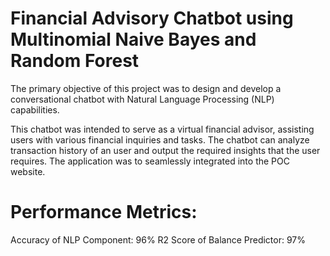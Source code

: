 # Financial Advisory Chatbot using Multinomial Naive Bayes and Random Forest

The primary objective of this project was to design and develop a conversational chatbot with Natural Language Processing (NLP) capabilities. 

This chatbot was intended to serve as a virtual financial advisor, assisting users with various financial inquiries and tasks. The chatbot can analyze transaction history of an user and output the required insights that the user requires. The application was to seamlessly integrated into the POC website.



# Performance Metrics:

Accuracy of NLP Component: 96%
R2 Score of Balance Predictor: 97%